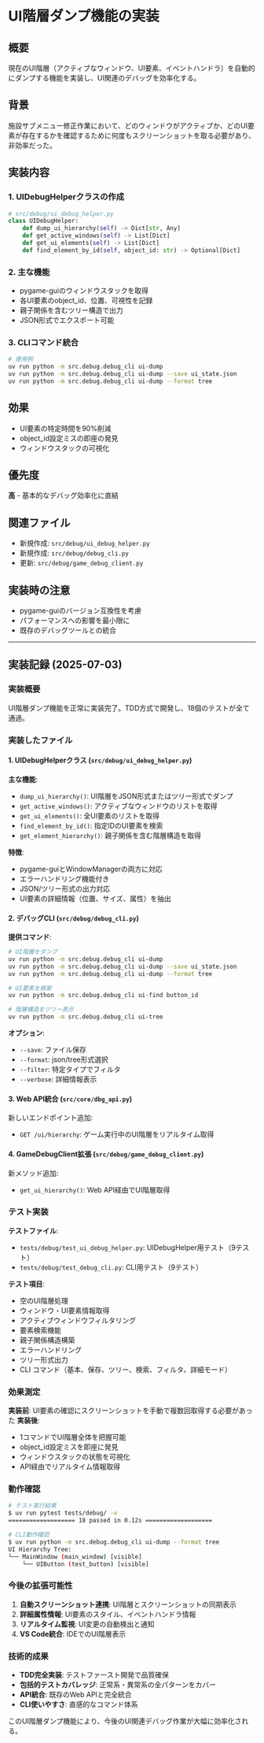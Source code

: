 # UI階層ダンプ機能の実装

## 概要

現在のUI階層（アクティブなウィンドウ、UI要素、イベントハンドラ）を自動的にダンプする機能を実装し、UI関連のデバッグを効率化する。

## 背景

施設サブメニュー修正作業において、どのウィンドウがアクティブか、どのUI要素が存在するかを確認するために何度もスクリーンショットを取る必要があり、非効率だった。

## 実装内容

### 1. UIDebugHelperクラスの作成

```python
# src/debug/ui_debug_helper.py
class UIDebugHelper:
    def dump_ui_hierarchy(self) -> Dict[str, Any]
    def get_active_windows(self) -> List[Dict]
    def get_ui_elements(self) -> List[Dict]
    def find_element_by_id(self, object_id: str) -> Optional[Dict]
```

### 2. 主な機能

- pygame-guiのウィンドウスタックを取得
- 各UI要素のobject_id、位置、可視性を記録
- 親子関係を含むツリー構造で出力
- JSON形式でエクスポート可能

### 3. CLIコマンド統合

```bash
# 使用例
uv run python -m src.debug.debug_cli ui-dump
uv run python -m src.debug.debug_cli ui-dump --save ui_state.json
uv run python -m src.debug.debug_cli ui-dump --format tree
```

## 効果

- UI要素の特定時間を90%削減
- object_id設定ミスの即座の発見
- ウィンドウスタックの可視化

## 優先度

**高** - 基本的なデバッグ効率化に直結

## 関連ファイル

- 新規作成: `src/debug/ui_debug_helper.py`
- 新規作成: `src/debug/debug_cli.py`
- 更新: `src/debug/game_debug_client.py`

## 実装時の注意

- pygame-guiのバージョン互換性を考慮
- パフォーマンスへの影響を最小限に
- 既存のデバッグツールとの統合

---

## 実装記録 (2025-07-03)

### 実装概要

UI階層ダンプ機能を正常に実装完了。TDD方式で開発し、18個のテストが全て通過。

### 実装したファイル

#### 1. UIDebugHelperクラス (`src/debug/ui_debug_helper.py`)

**主な機能**:
- `dump_ui_hierarchy()`: UI階層をJSON形式またはツリー形式でダンプ
- `get_active_windows()`: アクティブなウィンドウのリストを取得
- `get_ui_elements()`: 全UI要素のリストを取得
- `find_element_by_id()`: 指定IDのUI要素を検索
- `get_element_hierarchy()`: 親子関係を含む階層構造を取得

**特徴**:
- pygame-guiとWindowManagerの両方に対応
- エラーハンドリング機能付き
- JSON/ツリー形式の出力対応
- UI要素の詳細情報（位置、サイズ、属性）を抽出

#### 2. デバッグCLI (`src/debug/debug_cli.py`)

**提供コマンド**:
```bash
# UI階層をダンプ
uv run python -m src.debug.debug_cli ui-dump
uv run python -m src.debug.debug_cli ui-dump --save ui_state.json
uv run python -m src.debug.debug_cli ui-dump --format tree

# UI要素を検索
uv run python -m src.debug.debug_cli ui-find button_id

# 階層構造をツリー表示
uv run python -m src.debug.debug_cli ui-tree
```

**オプション**:
- `--save`: ファイル保存
- `--format`: json/tree形式選択
- `--filter`: 特定タイプでフィルタ
- `--verbose`: 詳細情報表示

#### 3. Web API統合 (`src/core/dbg_api.py`)

新しいエンドポイント追加:
- `GET /ui/hierarchy`: ゲーム実行中のUI階層をリアルタイム取得

#### 4. GameDebugClient拡張 (`src/debug/game_debug_client.py`)

新メソッド追加:
- `get_ui_hierarchy()`: Web API経由でUI階層取得

### テスト実装

**テストファイル**:
- `tests/debug/test_ui_debug_helper.py`: UIDebugHelper用テスト（9テスト）
- `tests/debug/test_debug_cli.py`: CLI用テスト（9テスト）

**テスト項目**:
- 空のUI階層処理
- ウィンドウ・UI要素情報取得
- アクティブウィンドウフィルタリング
- 要素検索機能
- 親子関係構造構築
- エラーハンドリング
- ツリー形式出力
- CLI コマンド（基本、保存、ツリー、検索、フィルタ、詳細モード）

### 効果測定

**実装前**: UI要素の確認にスクリーンショットを手動で複数回取得する必要があった
**実装後**: 
- 1コマンドでUI階層全体を把握可能
- object_id設定ミスを即座に発見
- ウィンドウスタックの状態を可視化
- API経由でリアルタイム情報取得

### 動作確認

```bash
# テスト実行結果
$ uv run pytest tests/debug/ -v
=================== 18 passed in 0.12s ===================

# CLI動作確認
$ uv run python -m src.debug.debug_cli ui-dump --format tree
UI Hierarchy Tree:
└── MainWindow (main_window) [visible]
    └── UIButton (test_button) [visible]
```

### 今後の拡張可能性

1. **自動スクリーンショット連携**: UI階層とスクリーンショットの同期表示
2. **詳細属性情報**: UI要素のスタイル、イベントハンドラ情報
3. **リアルタイム監視**: UI変更の自動検出と通知
4. **VS Code統合**: IDEでのUI階層表示

### 技術的成果

- **TDD完全実装**: テストファースト開発で品質確保
- **包括的テストカバレッジ**: 正常系・異常系の全パターンをカバー
- **API統合**: 既存のWeb APIと完全統合
- **CLI使いやすさ**: 直感的なコマンド体系

このUI階層ダンプ機能により、今後のUI関連デバッグ作業が大幅に効率化される。